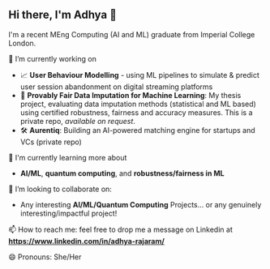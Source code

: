## Hi there, I'm Adhya 👋

<!--
**adhyaR/adhyaR** is a ✨ _special_ ✨ repository because its `README.md` (this file) appears on your GitHub profile.

Here are some ideas to get you started:

- 🔭 I’m currently working on ...
- 🌱 I’m currently learning ...
- 👯 I’m looking to collaborate on ...
- 🤔 I’m looking for help with ...
- 💬 Ask me about ...
- 📫 How to reach me: ...
- 😄 Pronouns: ...
- ⚡ Fun fact: ...
-->

I'm a recent MEng Computing (AI and ML) graduate from Imperial College London.

🔭 I’m currently working on
- 📈 **User Behaviour Modelling** - using ML pipelines to simulate & predict user session abandonment on digital streaming platforms
- 🧠 **Provably Fair Data Imputation for Machine Learning**: My thesis project, evaluating data imputation methods (statistical and ML based) using certified robustness, fairness and accuracy measures. This is a private repo, _available on request_.
- 🛠️ **Aurentiq**: Building an AI-powered matching engine for startups and VCs (private repo)

🌱 I'm currently learning more about
- **AI/ML**, **quantum computing**, and **robustness/fairness in ML**

👯 I’m looking to collaborate on:
- Any interesting **AI/ML/Quantum Computing** Projects... or any genuinely interesting/impactful project!

📫 How to reach me: feel free to drop me a message on Linkedin at **https://www.linkedin.com/in/adhya-rajaram/**

😄 Pronouns: She/Her
